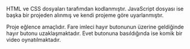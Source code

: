 HTML ve CSS dosyaları tarafımdan kodlanmıştır. JavaScript dosyası ise başka bir projeden alınmış ve kendi projeme göre uyarlanmıştır.

Proje eğlence amaçlıdır. Fare imleci hayır butonunun üzerine geldiğinde hayır butonu uzaklaşmaktadır. Evet butonuna basıldığında ise komik bir video oynatılmaktadır.






